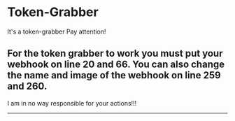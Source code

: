 # Token-Grabber
It's a token-grabber Pay attention!

For the token grabber to work you must put your webhook on line 20 and 66. 
You can also change the name and image of the webhook on line 259 and 260.
---------------------------------------------------------

I am in no way responsible for your actions!!!

---------------------------------------------------------

